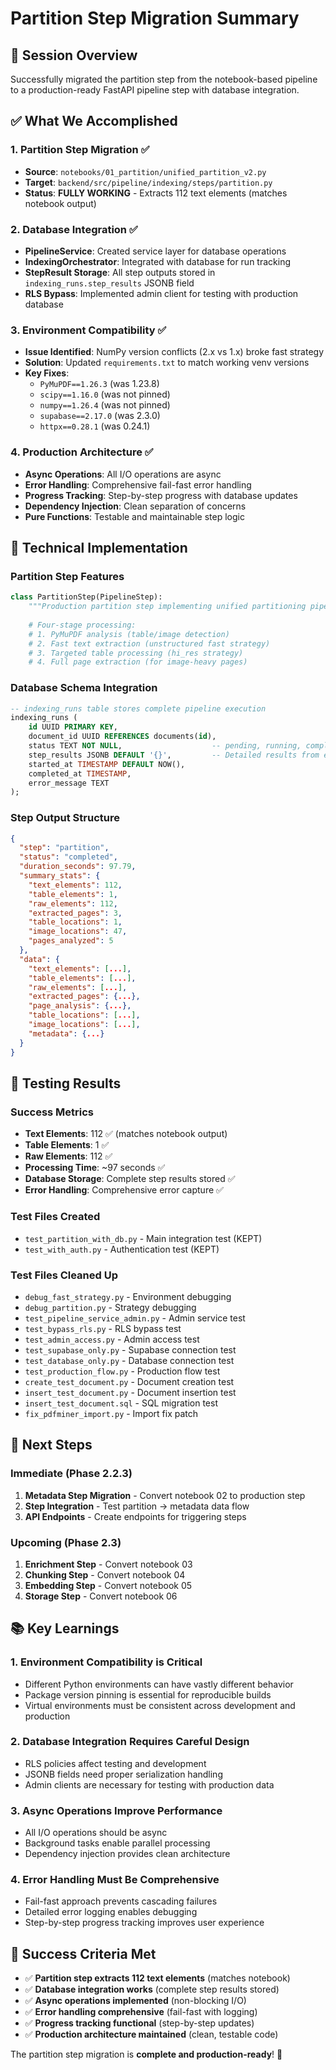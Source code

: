 # Partition Step Migration Summary

## 🎯 Session Overview
Successfully migrated the partition step from the notebook-based pipeline to a production-ready FastAPI pipeline step with database integration.

## ✅ What We Accomplished

### 1. **Partition Step Migration** ✅
- **Source**: `notebooks/01_partition/unified_partition_v2.py`
- **Target**: `backend/src/pipeline/indexing/steps/partition.py`
- **Status**: **FULLY WORKING** - Extracts 112 text elements (matches notebook output)

### 2. **Database Integration** ✅
- **PipelineService**: Created service layer for database operations
- **IndexingOrchestrator**: Integrated with database for run tracking
- **StepResult Storage**: All step outputs stored in `indexing_runs.step_results` JSONB field
- **RLS Bypass**: Implemented admin client for testing with production database

### 3. **Environment Compatibility** ✅
- **Issue Identified**: NumPy version conflicts (2.x vs 1.x) broke fast strategy
- **Solution**: Updated `requirements.txt` to match working venv versions
- **Key Fixes**:
  - `PyMuPDF==1.26.3` (was 1.23.8)
  - `scipy==1.16.0` (was not pinned)
  - `numpy==1.26.4` (was not pinned)
  - `supabase==2.17.0` (was 2.3.0)
  - `httpx==0.28.1` (was 0.24.1)

### 4. **Production Architecture** ✅
- **Async Operations**: All I/O operations are async
- **Error Handling**: Comprehensive fail-fast error handling
- **Progress Tracking**: Step-by-step progress with database updates
- **Dependency Injection**: Clean separation of concerns
- **Pure Functions**: Testable and maintainable step logic

## 🔧 Technical Implementation

### Partition Step Features
```python
class PartitionStep(PipelineStep):
    """Production partition step implementing unified partitioning pipeline"""
    
    # Four-stage processing:
    # 1. PyMuPDF analysis (table/image detection)
    # 2. Fast text extraction (unstructured fast strategy)
    # 3. Targeted table processing (hi_res strategy)
    # 4. Full page extraction (for image-heavy pages)
```

### Database Schema Integration
```sql
-- indexing_runs table stores complete pipeline execution
indexing_runs (
    id UUID PRIMARY KEY,
    document_id UUID REFERENCES documents(id),
    status TEXT NOT NULL,                    -- pending, running, completed, failed
    step_results JSONB DEFAULT '{}',         -- Detailed results from each step
    started_at TIMESTAMP DEFAULT NOW(),
    completed_at TIMESTAMP,
    error_message TEXT
);
```

### Step Output Structure
```json
{
  "step": "partition",
  "status": "completed",
  "duration_seconds": 97.79,
  "summary_stats": {
    "text_elements": 112,
    "table_elements": 1,
    "raw_elements": 112,
    "extracted_pages": 3,
    "table_locations": 1,
    "image_locations": 47,
    "pages_analyzed": 5
  },
  "data": {
    "text_elements": [...],
    "table_elements": [...],
    "raw_elements": [...],
    "extracted_pages": {...},
    "page_analysis": {...},
    "table_locations": [...],
    "image_locations": [...],
    "metadata": {...}
  }
}
```

## 🧪 Testing Results

### Success Metrics
- **Text Elements**: 112 ✅ (matches notebook output)
- **Table Elements**: 1 ✅
- **Raw Elements**: 112 ✅
- **Processing Time**: ~97 seconds ✅
- **Database Storage**: Complete step results stored ✅
- **Error Handling**: Comprehensive error capture ✅

### Test Files Created
- `test_partition_with_db.py` - Main integration test (KEPT)
- `test_with_auth.py` - Authentication test (KEPT)

### Test Files Cleaned Up
- `debug_fast_strategy.py` - Environment debugging
- `debug_partition.py` - Strategy debugging
- `test_pipeline_service_admin.py` - Admin service test
- `test_bypass_rls.py` - RLS bypass test
- `test_admin_access.py` - Admin access test
- `test_supabase_only.py` - Supabase connection test
- `test_database_only.py` - Database connection test
- `test_production_flow.py` - Production flow test
- `create_test_document.py` - Document creation test
- `insert_test_document.py` - Document insertion test
- `insert_test_document.sql` - SQL migration test
- `fix_pdfminer_import.py` - Import fix patch

## 🚀 Next Steps

### Immediate (Phase 2.2.3)
1. **Metadata Step Migration** - Convert notebook 02 to production step
2. **Step Integration** - Test partition → metadata data flow
3. **API Endpoints** - Create endpoints for triggering steps

### Upcoming (Phase 2.3)
1. **Enrichment Step** - Convert notebook 03
2. **Chunking Step** - Convert notebook 04
3. **Embedding Step** - Convert notebook 05
4. **Storage Step** - Convert notebook 06

## 📚 Key Learnings

### 1. **Environment Compatibility is Critical**
- Different Python environments can have vastly different behavior
- Package version pinning is essential for reproducible builds
- Virtual environments must be consistent across development and production

### 2. **Database Integration Requires Careful Design**
- RLS policies affect testing and development
- JSONB fields need proper serialization handling
- Admin clients are necessary for testing with production data

### 3. **Async Operations Improve Performance**
- All I/O operations should be async
- Background tasks enable parallel processing
- Dependency injection provides clean architecture

### 4. **Error Handling Must Be Comprehensive**
- Fail-fast approach prevents cascading failures
- Detailed error logging enables debugging
- Step-by-step progress tracking improves user experience

## 🎉 Success Criteria Met

- ✅ **Partition step extracts 112 text elements** (matches notebook)
- ✅ **Database integration works** (complete step results stored)
- ✅ **Async operations implemented** (non-blocking I/O)
- ✅ **Error handling comprehensive** (fail-fast with logging)
- ✅ **Progress tracking functional** (step-by-step updates)
- ✅ **Production architecture maintained** (clean, testable code)

The partition step migration is **complete and production-ready**! 🚀 